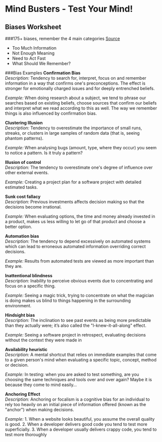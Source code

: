 # Mind Busters - Test Your Mind!
## Biases Worksheet  

###175+ biases, remember the 4 main categories
[Source](https://betterhumans.coach.me/cognitive-bias-cheat-sheet-55a472476b18)

- Too Much Information  
- Not Enough Meaning  
- Need to Act Fast  
- What Should We Remember?  


###Bias Examples
**Confirmation Bias**  
*Description:* Tendency to search for, interpret, focus on and remember information in a way that confirms one's preconceptions. The effect is stronger for emotionally charged issues and for deeply entrenched beliefs.
    
*Example:* When doing research about a subject, we tend to phrase our searches based on existing beliefs, choose sources that confirm our beliefs and interpret what we read according to this as well. The way we remember things is also influenced by confirmation bias.  

**Clustering Illusion**  
*Description:* Tendency to overestimate the importance of small runs, streaks, or clusters in large samples of random data (that is, seeing phantom patterns).  

*Example:* When analysing bugs (amount, type, where they occur) you seem to notice a pattern. Is it truly a pattern?

**Illusion of control**  
*Description:* The tendency to overestimate one's degree of influence over other external events.

*Example:* Creating a project plan for a software project with detailed estimated tasks.

**Sunk cost fallacy**  
*Description:* Previous investments affects decision making so that the decisions become irrational.

*Example:* When evaluating options, the time and money already invested in a product, makes us less willing to let go of that product and choose a better option.

**Automation bias**  
*Description:* The tendency to depend excessively on automated systems which can lead to erroneous automated information overriding correct decisions.

*Example:* Results from automated tests are viewed as more important than they are.

**Inattentional blindness**   
*Description:* Inability to perceive obvious events due to concentrating and focus on a specific thing.

*Example:* Seeing a magic trick, trying to concentrate on what the magician is doing makes us blind to things happening in the surrounding environment.

**Hindsight bias**  
*Description:* The inclination to see past events as being more predictable than they actually were; it’s also called the "I-knew-it-all-along" effect.

*Example:* Seeing a software project in retrospect, evaluating decisions without the context they were made in

**Availability heuristic**  
*Description:* A mental shortcut that relies on immediate examples that come to a given person's mind when evaluating a specific topic, concept, method or decision.

*Example:* In testing: when you are asked to test something, are you choosing the same techniques and tools over and over again? Maybe it is because they come to mind easily…

**Anchoring Effect**  
*Description:* Anchoring or focalism is a cognitive bias for an individual to rely too heavily on an initial piece of information offered (known as the "anchor") when making decisions.

*Example:* 1. When a website looks beautiful, you assume the overall quality is good. 2. When a developer delivers good code you tend to test more superficially. 3. When a developer usually delivers crappy code, you tend to test more thoroughly
